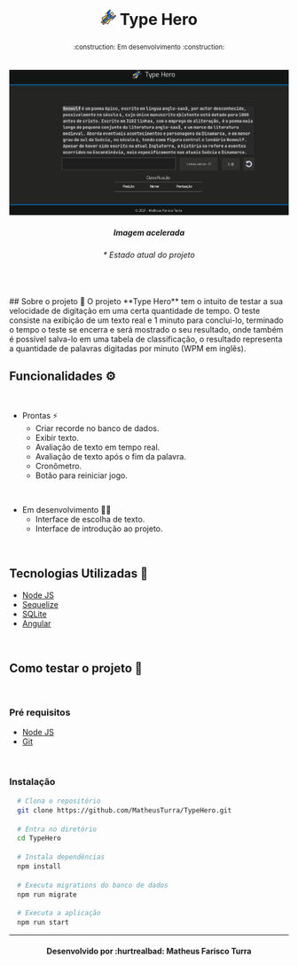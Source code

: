 <div align="center">
    <h1>
        <img src="./src/assets/fly.svg" height="28px">
        <strong>Type Hero</strong>
    </h1>
    <sub>:construction: Em desenvolvimento :construction:</sub>
</div>

<br/>
<br/>

<img src="./src/assets/demo.gif">
<h5 align="center">Imagem acelerada</h5>
<h6 align="center">* Estado atual do projeto</h6>
</br>
</br>
## Sobre o projeto 📝
O projeto **Type Hero** tem o intuito de testar a sua velocidade de digitação em uma certa quantidade de tempo. O teste consiste na exibição de um texto real e 1 minuto para conclui-lo, terminado o tempo o teste se encerra e será mostrado o seu resultado, onde também é possível salva-lo em uma tabela de classificação, o resultado representa a quantidade de palavras digitadas por minuto (WPM em inglês).

</br>


## Funcionalidades ⚙️

<br>

* Prontas ⚡
  * Criar recorde no banco de dados.
  * Exibir texto.
  * Avaliação de texto em tempo real.
  * Avaliação de texto após o fim da palavra.
  * Cronômetro.
  * Botão para reiniciar jogo.  

<br>

* Em desenvolvimento 👷‍♂️
  * Interface de escolha de texto.
  * Interface de introdução ao projeto.  

<br>

## Tecnologias Utilizadas :rocket:	
* [Node JS](https://nodejs.org/en/)
* [Sequelize](https://sequelize.org/master/)
* [SQLite](https://www.sqlite.org/index.html)
* [Angular](https://angular.io/)

<br>

## Como testar o projeto :electric_plug:

<br>

### Pré requisitos
* [Node JS](https://nodejs.org/en/)
* [Git](https://git-scm.com/downloads)

<br>

### Instalação
```bash
  # Clona o repositório
  git clone https://github.com/MatheusTurra/TypeHero.git

  # Entra no diretório
  cd TypeHero

  # Instala dependências
  npm install

  # Executa migrations do banco de dados
  npm run migrate

  # Executa a aplicação
  npm run start
```
<hr/>
<h4 align="center">Desenvolvido por :hurtrealbad: Matheus Farisco Turra</h4>